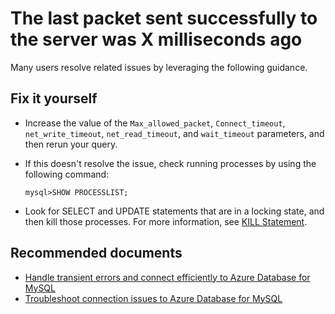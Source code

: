 <properties
  pagetitle="The last packet sent successfully to the server was X milliseconds ago."
  description="The last packet sent successfully to the server was X milliseconds ago."
  service="microsoft.dbformysql"
  resource="servers"
  ms.author="jtoland"
  selfhelptype="Generic"
  supporttopicids="32788526"
  resourcetags="servers,databases"
  productpesids="16221"
  cloudenvironments="public,fairfax,usnat,ussec"
  articleid="2088ca55-142e-48cc-968c-ae28e15219e8"
  ownershipid="AzureData_AzureDatabaseforMySQL" />

# The last packet sent successfully to the server was X milliseconds ago

Many users resolve related issues by leveraging the following guidance.

## Fix it yourself

* Increase the value of the `Max_allowed_packet`, `Connect_timeout`, `net_write_timeout`, `net_read_timeout`, and  `wait_timeout` parameters, and then rerun your query.

* If this doesn't resolve the issue, check running processes by using the following command:

  `mysql>SHOW PROCESSLIST;`

* Look for SELECT and UPDATE statements that are in a locking state, and then kill those processes. For more information, see [KILL Statement](https://dev.mysql.com/doc/refman/5.7/en/kill.html).

## **Recommended documents**

* [Handle transient errors and connect efficiently to Azure Database for MySQL](https://docs.microsoft.com/azure/mysql/concepts-connectivity)
* [Troubleshoot connection issues to Azure Database for MySQL](https://docs.microsoft.com/azure/mysql/howto-troubleshoot-common-connection-issues)
